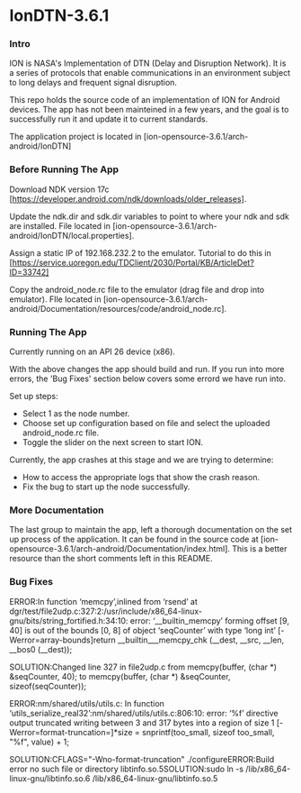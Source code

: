 # IonDTN-3.6.1

### Intro

ION is NASA's Implementation of DTN (Delay and Disruption Network). It is a series of protocols that enable communications in an environment subject to long delays and frequent signal disruption.

This repo holds the source code of an implementation of ION for Android devices. The app has not been mainteined in a few years, and the goal is to successfully run it and update it to current standards.

The application project is located in [ion-opensource-3.6.1/arch-android/IonDTN]

### Before Running The App

Download NDK version 17c [https://developer.android.com/ndk/downloads/older_releases].

Update the ndk.dir and sdk.dir variables to point to where your ndk and sdk are installed. File located in [ion-opensource-3.6.1/arch-android/IonDTN/local.properties].

Assign a static IP of 192.168.232.2 to the emulator. Tutorial to do this in [https://service.uoregon.edu/TDClient/2030/Portal/KB/ArticleDet?ID=33742]

Copy the android_node.rc file to the emulator (drag file and drop into emulator). FIle located in [ion-opensource-3.6.1/arch-android/Documentation/resources/code/android_node.rc].

### Running The App

Currently running on an API 26 device (x86).

With the above changes the app should build and run. If you run into more errors, the 'Bug Fixes' section below covers some errord we have run into.

Set up steps:
 - Select 1 as the node number.
 - Choose set up configuration based on file and select the uploaded android_node.rc file.
 - Toggle the slider on the next screen to start ION.

Currently, the app crashes at this stage and we are trying to determine:
 - How to access the appropriate logs that show the crash reason.
 - Fix the bug to start up the node successfully.
 
 
 ### More Documentation

The last group to maintain the app, left a thorough documentation on the set up process of the application. It can be found in the source code at [ion-opensource-3.6.1/arch-android/Documentation/index.html]. This is a better resource than the short comments left in this README.
 
 ### Bug Fixes
 
ERROR:In function ‘memcpy’,inlined from ‘rsend’ at 
dgr/test/file2udp.c:327:2:/usr/include/x86_64-linux-gnu/bits/string_fortified.h:34:10: error: ‘__builtin_memcpy’ forming offset [9, 40] is out of the bounds [0, 8] of object ‘seqCounter’ with type ‘long int’ [-Werror=array-bounds]return __builtin___memcpy_chk (__dest, __src, __len, __bos0 (__dest));

SOLUTION:Changed line 327 in file2udp.c from memcpy(buffer, (char *) &seqCounter, 40); to memcpy(buffer, (char *) &seqCounter, sizeof(seqCounter));

ERROR:nm/shared/utils/utils.c: In function ‘utils_serialize_real32’:nm/shared/utils/utils.c:806:10: error: ‘%f’ directive output truncated writing between 3 and 317 bytes into a region of size 1 [-Werror=format-truncation=]*size = snprintf(too_small, sizeof too_small, "%f", value) + 1;

SOLUTION:CFLAGS="-Wno-format-truncation" ./configureERROR:Build error no such file or directory libtinfo.so.5SOLUTION:sudo ln -s /lib/x86_64-linux-gnu/libtinfo.so.6 /lib/x86_64-linux-gnu/libtinfo.so.5
